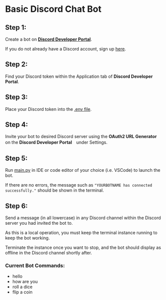 # Basic Discord Chat Bot

## Step 1: 

Create a bot on [**Discord Developer Portal**](https://discord.com/developers/applications).

If you do not already have a Discord account, sign up [here](https://discord.com/register).

## Step 2:

Find your Discord token within the Application tab of **Discord Developer Portal**.

## Step 3:

Place your Discord token into the [.env file](main/.env).

## Step 4:

Invite your bot to desired Discord server using the **OAuth2 URL Generator** on the **Discord Developer Portal**　under Settings.

## Step 5:

Run [main.py](main/main.py) in IDE or code editor of your choice (i.e. VSCode) to launch the bot.

If there are no errors, the message such as `"YOURBOTNAME has connected successfully."` should be shown in the terminal.

## Step 6:

Send a message (in all lowercase) in any Discord channel within the Discord server you had invited the bot to.

As this is a local operation, you must keep the terminal instance running to keep the bot working. 

Terminate the instance once you want to stop, and the bot should display as offline in the Discord channel shortly after.

### Current Bot Commands:

- hello
- how are you
- roll a dice
- flip a coin
